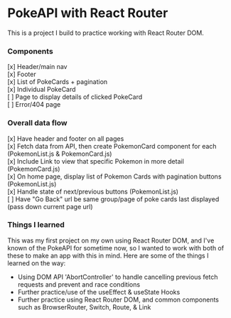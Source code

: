 # PokeAPI with React Router

This is a project I build to practice working with React Router DOM.

### Components

[x] Header/main nav <br />
[x] Footer <br />
[x] List of PokeCards + pagination <br />
[x] Individual PokeCard <br />
[ ] Page to display details of clicked PokeCard <br />
[ ] Error/404 page <br />

### Overall data flow

[x] Have header and footer on all pages <br />
[x] Fetch data from API, then create PokemonCard component for each (PokemonList.js & PokemonCard.js) <br />
[x] Include Link to view that specific Pokemon in more detail (PokemonCard.js) <br />
[x] On home page, display list of Pokemon Cards with pagination buttons (PokemonList.js) <br />
[x] Handle state of next/previous buttons (PokemonList.js) <br />
[ ] Have "Go Back" url be same group/page of poke cards last displayed (pass down current page url) <br />

### Things I learned

This was my first project on my own using React Router DOM, and I've known of the PokeAPI for sometime now, so I wanted to work with both of these to make an app with this in mind. Here are some of the things I learned on the way:

- Using DOM API 'AbortController' to handle cancelling previous fetch requests and prevent and race conditions
- Further practice/use of the useEffect & useState Hooks
- Further practice using React Router DOM, and common components such as BrowserRouter, Switch, Route, & Link
